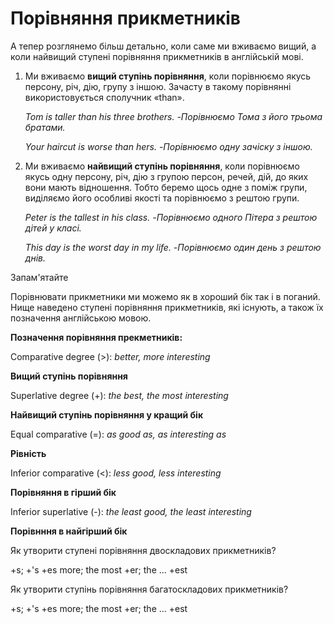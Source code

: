 # Порiвняння прикметникiв

<p>А тепер розглянемо більш детально, коли саме ми вживаємо вищий, а коли найвищий ступені порівняння прикметників в англійській мові.</p>

<ol>
<li>Ми вживаємо <b>вищий ступінь порівняння</b>, коли порівнюємо якусь персону, річ, дію, групу з іншою. Зачасту в такому порівнянні використовується сполучник «than».</li>
<p><i>Tom is taller than his three brothers. -Порівнюємо Тома з його трьома братами.</i></p>
<p><i>Your haircut is worse than hers. -Порівнюємо одну зачіску з іншою.</i></p>
<li>Ми вживаємо <b>найвищий ступінь порівняння</b>, коли порівнюємо якусь одну персону, річ, дію з групою персон, речей, дій, до яких вони мають відношення. Тобто беремо щось одне з поміж групи, виділяємо його особливі якості та порівнюємо з рештою групи.</li>
<p><i>Peter is the tallest in his class. -Порівнюємо одного Пітера з рештою дітей у класі.</i></p>
<p><i>This day is the worst day in my life. -Порівнюємо один день з рештою днів.</i></p>
</ol>

<div class="space">
<div class="alg-wrap">
<span class="alg">Запам'ятайте</span>
<div class="alg-text">
<p>Порівнювати прикметники ми можемо як в хороший бік так і в поганий. Нище наведено ступені порівняння прикметників, які існують, а також їх позначення англійською мовою.</p>
<p><b>Позначення порівняння прекметників:</b></p>
<p><span class="p1">Comparative degree (>)</span>: <i>better, more interesting</i></p>
<p><b>Вищий ступінь порівняння</b></p>
<p><span class="p1">Superlative degree (+)</span>: <i>the best, the most interesting</i></p>
<p><b>Найвищий ступінь порівняння у кращий бік</b></p>
<p><span class="p1">Equal comparative (=)</span>: <i>as good as, as interesting as</i></p>
<p><b>Рівність</b></p>
<p><span class="p1">Inferior comparative (&#60;)</span>: <i>less good, less interesting</i></p>
<p><b>Порівняння в гірший бік</b></p>
<p><span class="p1">Inferior superlative (-)</span>: <i>the least good, the least interesting</i></p>
<p><b>Порівнння в найгірший бік</b></p>
</div>
</div>
</div>

<quiz correctLabel="correct" incorrectLabel="incorrect" checkLabel="check">
    <question text="">
        <p>Як утворити ступені порівняння двоскладових прикметників?</p>
        <answer>+s; +'s</answer>
        <answer>+es</answer>
        <answer>more; the most</answer>
        <answer correct>+er; the ... +est</answer>
    </question>
    <question text="">
        <p>Як утворити ступінь порівняння багатоскладових прикметників?</p>
        <answer>+s; +'s</answer>
        <answer>+es</answer>
        <answer correct>more; the most</answer>
        <answer>+er; the ... +est</answer>
    </question>
</quiz>